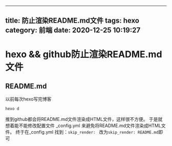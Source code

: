 
---
title: 防止渲染README.md文件
tags: hexo
category: 前端
date: 2020-12-25 10:19:27
---
# hexo && github防止渲染README.md文件
## README.md
以前每次hexo写完博客
```bash
hexo d 
```
 推到github都会将README.md文件渲染成HTML文件，这样很不方便。
 于是就想着能不能修改配置文件 _config.yml 来避免将README.md文件渲染成HTML文件。
 终于在_config.yml 找到：`skip_render: `
 改为`skip_render: README.md`即可